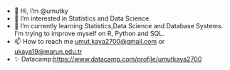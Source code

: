- 👋 Hi, I’m @umutky
- 👀 I’m interested in Statistics and Data Science.
- 🌱 I’m currently learning Statistics,Data Science and Database Systems. I'm trying to improve myself on R, Python and SQL. 
- 📫 How to reach me umut.kaya2700@gmail.com or ukaya19@marun.edu.tr
- ✨ Datacamp:https://www.datacamp.com/profile/umutkaya2700
<!---
umutky/umutky is a ✨ special ✨ repository because its `README.md` (this file) appears on your GitHub profile.
You can click the Preview link to take a look at your changes.
--->
